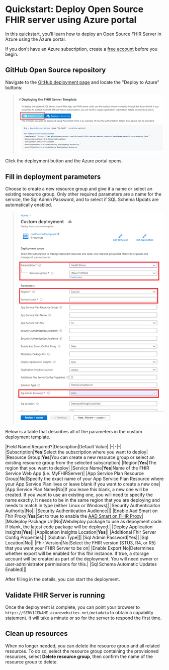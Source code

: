 # Quickstart: Deploy Open Source FHIR server using Azure portal

In this quickstart, you'll learn how to deploy an Open Source FHIR Server in Azure using the Azure portal.

If you don't have an Azure subscription, create a [free account](https://azure.microsoft.com/free/?WT.mc_id=A261C142F) before you begin.

## GitHub Open Source repository

Navigate to the [GitHub deployment page](https://github.com/Microsoft/fhir-server/blob/master/docs/DefaultDeployment.md) and locate the "Deploy to Azure" buttons:

>![Open Source Deployment Page](images/quickstart-oss-portal/deployment-page-oss.png)

Click the deployment button and the Azure portal opens.

## Fill in deployment parameters

Choose to create a new resource group and give it a name or select an existing resource group. Only other required parameters are a name for the service, the Sql Admin Password, and to select if SQL Schema Updats are automatically enabled.

>![Custom Deployment Parameters](images/quickstart-oss-portal/deployment-custom-parameters.png)

Below is a table that describes all of the parameters in the custom deployment template.

|Field Name|Required?|Description|Default Value|
|-|-|-|
|Subscription|**Yes**|Select the subscription where you want to deploy|
|Resource Group|**Yes**|You can create a new resource group or select an existing resource group from the selected subscription|
|Region|**Yes**|The region that you want to deploy|
|Service Name|**Yes**|Name of the FHIR Service Web App (i.e. MyFHIRServer)|
|App Service Plan Resource Group|No|Specify the exact name of your App Service Plan Resource where your App Service Plan lives or leave blank if you want to create a new one|
|App Service Plan Name|No|If you leave this blank, a new one will be created. If you want to use an existing one, you will need to specify the name exactly. It needs to be in the same region that you are deploying and needs to match in type (either Linux or Windows)|
|Security Authenticaiton Authority|No||
|Security Authentication Audience|||
|Enable Aad Smart on Fhir Proxy|**Yes**|Set to true to enable the [AAD Smart on FHIR Proxy](https://docs.microsoft.com/en-us/azure/healthcare-apis/use-smart-on-fhir-proxy)|
|Msdeploy Package Url|No|Webdeploy package to use as depoyment code. If blank, the latest code package will be deployed.|
|Deploy Application Insights|**Yes**||
|Application Insights Location|**Yes**||
|Additional Fhir Server Config Properties|||
|Solution Type|||
|Sql Admin Password|Yes||
|Sql Location|No||
|Fhir Version|No|Select the FHIR version (STU3, R4, or R5) that you want your FHIR Server to be on|
|Enable Export|No|Determines whether export will be enabled for this fhir instance. If true, a storage account will be created as part of the deployment. You will need owner or user-administrator permissions for this.|
|Sql Schema Automatic Updates Enabled|||

After filling in the details, you can start the deployment.

## Validate FHIR Server is running

Once the deployment is complete, you can point your browser to `https://SERVICENAME.azurewebsites.net/metadata` to obtain a capability statement. It will take a minute or so for the server to respond the first time.

## Clean up resources

When no longer needed, you can delete the resource group and all related resources. To do so, select the resource group containing the provisioned resources, select **Delete resource group**, then confirm the name of the resource group to delete.

